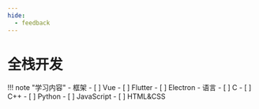 ```yaml
---
hide:
  - feedback
---
```

# 全栈开发

!!! note "学习内容"
    - 框架
        - [ ] Vue
        - [ ] Flutter
        - [ ] Electron
    - 语言
        - [ ] C
        - [ ] C++
        - [ ] Python
        - [ ] JavaScript
        - [ ] HTML&CSS